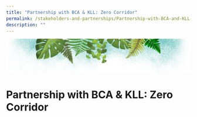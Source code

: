 ```yaml
---
title: "Partnership with BCA & KLL: Zero Corridor"
permalink: /stakeholders-and-partnerships/Partnership-with-BCA-and-KLL-Zero-Corridor/
description: ""
---
```

![](/images/Banner.png)


# Partnership with BCA & KLL: Zero Corridor